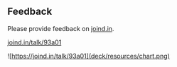 ## Feedback

<div class="multicolumn">
<div>
<p>Please provide feedback on <a href="https://joind.in">joind.in</a>.</p>
<p><a href="https://joind.in/talk/93a01">joind.in/talk/93a01</a></p>
</div>
<div>

![https://joind.in/talk/93a01](deck/resources/chart.png)

</div>
</div>

